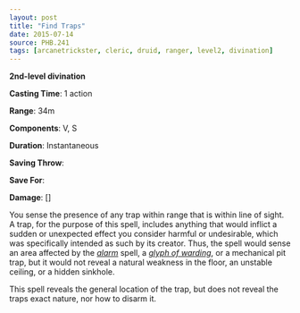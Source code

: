 ```yaml
---
layout: post
title: "Find Traps"
date: 2015-07-14
source: PHB.241
tags: [arcanetrickster, cleric, druid, ranger, level2, divination]
---
```


**2nd-level divination**

**Casting Time**: 1 action

**Range**: 34m

**Components**: V, S

**Duration**: Instantaneous

**Saving Throw**:

**Save For**:

**Damage**: []

You sense the presence of any trap within range that is within line of sight. A trap, for the purpose of this spell, includes anything that would inflict a sudden or unexpected effect you consider harmful or undesirable, which was specifically intended as such by its creator. Thus, the spell would sense an area affected by the *[alarm](../alarm/ "alarm (lvl 1)")* spell, a *[glyph of warding](../glyph-of-warding/ "glyph of warding (lvl 3)")*, or a mechanical pit trap, but it would not reveal a natural weakness in the floor, an unstable ceiling, or a hidden sinkhole.

This spell reveals the general location of the trap, but does not reveal the traps exact nature, nor how to disarm it.